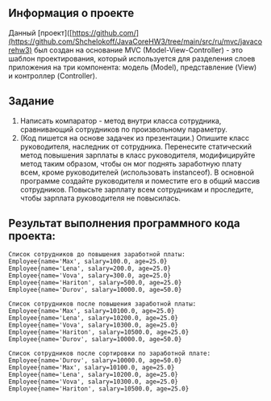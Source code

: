 ## Информация о проекте
Данный [проект]([https://github.com/](https://github.com/Shchelokoff/JavaCoreHW3/tree/main/src/ru/mvc/javacorehw3) был создан на основание MVC (Model-View-Controller) - это шаблон проектирования, 
который используется для разделения слоев приложения на три компонента: модель (Model), 
представление (View) и контроллер (Controller).

## Задание
1. Написать компаратор - метод внутри класса сотрудника, сравнивающий сотрудников по произвольному параметру.
2. (Код пишется на основе задачек из презентации.) Опишите класс руководителя, наследник от сотрудника. 
Перенесите статический метод повышения зарплаты в класс руководителя, модифицируйте метод таким образом, 
чтобы он мог поднять заработную плату всем, кроме руководителей (использовать instanceof). 
В основной программе создайте руководителя и поместите его в общий массив сотрудников. 
Повысьте зарплату всем сотрудникам и проследите, чтобы зарплата руководителя не повысилась.

## Результат выполнения программного кода проекта:
```
Список сотрудников до повышения заработной платы:
Employee{name='Max', salary=100.0, age=25.0}
Employee{name='Lena', salary=200.0, age=25.0}
Employee{name='Vova', salary=300.0, age=25.0}
Employee{name='Hariton', salary=500.0, age=25.0}
Employee{name='Durov', salary=10000.0, age=50.0}

Список сотрудников после повышения заработной платы:
Employee{name='Max', salary=10100.0, age=25.0}
Employee{name='Lena', salary=10200.0, age=25.0}
Employee{name='Vova', salary=10300.0, age=25.0}
Employee{name='Hariton', salary=10500.0, age=25.0}
Employee{name='Durov', salary=10000.0, age=50.0}

Список сотрудников после сортировки по заработной плате:
Employee{name='Durov', salary=10000.0, age=50.0}
Employee{name='Max', salary=10100.0, age=25.0}
Employee{name='Lena', salary=10200.0, age=25.0}
Employee{name='Vova', salary=10300.0, age=25.0}
Employee{name='Hariton', salary=10500.0, age=25.0}
```
